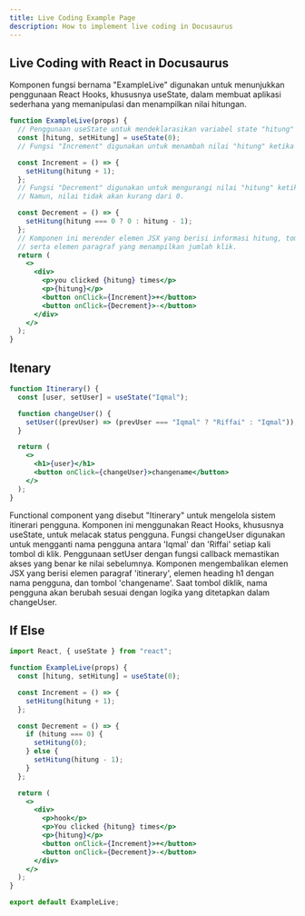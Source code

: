 ```yaml
---
title: Live Coding Example Page
description: How to implement live coding in Docusaurus
---
```


## Live Coding with React in Docusaurus

Komponen fungsi bernama "ExampleLive" digunakan untuk menunjukkan penggunaan React Hooks, khususnya useState, dalam membuat aplikasi sederhana yang memanipulasi dan menampilkan nilai hitungan.

```jsx live
function ExampleLive(props) {
  // Penggunaan useState untuk mendeklarasikan variabel state "hitung" dengan nilai awal 0.
  const [hitung, setHitung] = useState(0);
  // Fungsi "Increment" digunakan untuk menambah nilai "hitung" ketika tombol "+" diklik.

  const Increment = () => {
    setHitung(hitung + 1);
  };
  // Fungsi "Decrement" digunakan untuk mengurangi nilai "hitung" ketika tombol "-" diklik.
  // Namun, nilai tidak akan kurang dari 0.

  const Decrement = () => {
    setHitung(hitung === 0 ? 0 : hitung - 1);
  };
  // Komponen ini merender elemen JSX yang berisi informasi hitung, tombol untuk menambah dan mengurangi nilai,
  // serta elemen paragraf yang menampilkan jumlah klik.
  return (
    <>
      <div>
        <p>you clicked {hitung} times</p>
        <p>{hitung}</p>
        <button onClick={Increment}>+</button>
        <button onClick={Decrement}>-</button>
      </div>
    </>
  );
}
```

## Itenary

```jsx live
function Itinerary() {
  const [user, setUser] = useState("Iqmal");

  function changeUser() {
    setUser((prevUser) => (prevUser === "Iqmal" ? "Riffai" : "Iqmal"));
  }

  return (
    <>
      <h1>{user}</h1>
      <button onClick={changeUser}>changename</button>
    </>
  );
}
```

Functional component yang disebut "Itinerary" untuk mengelola sistem itinerari pengguna.
Komponen ini menggunakan React Hooks, khususnya useState, untuk melacak status pengguna.
Fungsi changeUser digunakan untuk mengganti nama pengguna antara 'Iqmal' dan 'Riffai' setiap kali tombol di klik.
Penggunaan setUser dengan fungsi callback memastikan akses yang benar ke nilai sebelumnya.
Komponen mengembalikan elemen JSX yang berisi elemen paragraf 'itinerary', elemen heading h1 dengan nama pengguna, dan tombol 'changename'.
Saat tombol diklik, nama pengguna akan berubah sesuai dengan logika yang ditetapkan dalam changeUser.

## If Else

```jsx live
import React, { useState } from "react";

function ExampleLive(props) {
  const [hitung, setHitung] = useState(0);

  const Increment = () => {
    setHitung(hitung + 1);
  };

  const Decrement = () => {
    if (hitung === 0) {
      setHitung(0);
    } else {
      setHitung(hitung - 1);
    }
  };

  return (
    <>
      <div>
        <p>hook</p>
        <p>You clicked {hitung} times</p>
        <p>{hitung}</p>
        <button onClick={Increment}>+</button>
        <button onClick={Decrement}>-</button>
      </div>
    </>
  );
}

export default ExampleLive;
```

<!-- <iframe  style={{ height: "300px", width: "100%" }} scrolling="no" title="Untitled" src="https://codepen.io/iqmalr/embed/abMQaGX?default-tab=html%2Cresult" frameborder="no" loading="lazy" allowtransparency="true" allowfullscreen="true">
  See the Pen <a href="https://codepen.io/iqmalr/pen/abMQaGX">
  Untitled</a> by iqmalr (<a href="https://codepen.io/iqmalr">@iqmalr</a>)
  on <a href="https://codepen.io">CodePen</a>.
</iframe> -->

